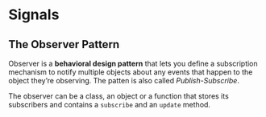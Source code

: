 # Signals

## The Observer Pattern

Observer is a **behavioral design pattern** that lets you define a subscription mechanism to notify multiple objects about any events that happen to the object they’re observing. The patten is also called *Publish-Subscribe*.

The observer can be a class, an object or a function that stores its subscribers and contains a `subscribe` and an `update` method.
